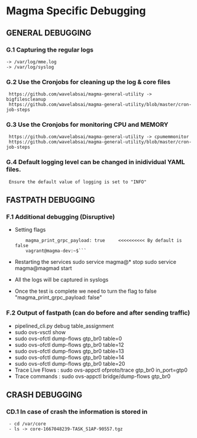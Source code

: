 # Magma Specific Debugging

## GENERAL DEBUGGING
### G.1 Capturing the regular logs
    -> /var/log/mme.log
    -> /var/log/syslog

### G.2 Use the Cronjobs for cleaning up the log & core files
     https://github.com/wavelabsai/magma-general-utility -> bigfilescleanup
     https://github.com/wavelabsai/magma-general-utility/blob/master/cron-job-steps
     
### G.3 Use the Cronjobs for monitoring CPU and MEMORY
     https://github.com/wavelabsai/magma-general-utility -> cpumemmonitor 
     https://github.com/wavelabsai/magma-general-utility/blob/master/cron-job-steps

### G.4 Default logging level can be changed in inidividual YAML files.
     Ensure the default value of logging is set to "INFO"

## FASTPATH DEBUGGING
### F.1 Additional debugging (Disruptive)
   - Setting flags
      ```vagrant@magma-dev:~$ cat /etc/magma/pipelined.yml | grep print_grpc
          magma_print_grpc_payload: true     <<<<<<<<<< By default is false
          vagrant@magma-dev:~$```

   - Restarting the services
        sudo service magma@* stop
        sudo service magma@magmad start
      
   - All the logs will be captured in syslogs
      
   - Once the test is complete we need to turn the flag to false "magma_print_grpc_payload: false"
    
### F.2 Output of fastpath (can do before and after sending traffic)
   - pipelined_cli.py  debug table_assignment
   - sudo ovs-vsctl show
   - sudo ovs-ofctl dump-flows gtp_br0 table=0
   - sudo ovs-ofctl dump-flows gtp_br0 table=12
   - sudo ovs-ofctl dump-flows gtp_br0 table=13
   - sudo ovs-ofctl dump-flows gtp_br0 table=14
   - sudo ovs-ofctl dump-flows gtp_br0 table=20
   - Trace Live Flows :
        sudo ovs-appctl ofproto/trace gtp_br0 in_port=gtp0
   - Trace commands :
        sudo ovs-appctl bridge/dump-flows gtp_br0

## CRASH DEBUGGING
### CD.1 In case of crash the information is stored in 
     - cd /var/core
     - ls -> core-1667048239-TASK_S1AP-90557.tgz

